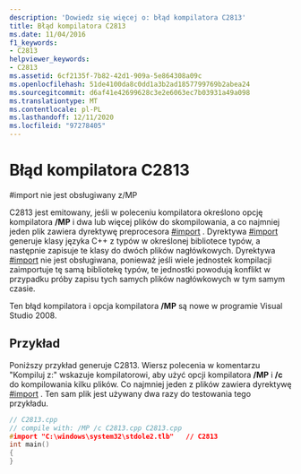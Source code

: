 ```yaml
---
description: 'Dowiedz się więcej o: błąd kompilatora C2813'
title: Błąd kompilatora C2813
ms.date: 11/04/2016
f1_keywords:
- C2813
helpviewer_keywords:
- C2813
ms.assetid: 6cf2135f-7b82-42d1-909a-5e864308a09c
ms.openlocfilehash: 51de4100da8c0dd1a3b2ad1857799769b2abea24
ms.sourcegitcommit: d6af41e42699628c3e2e6063ec7b03931a49a098
ms.translationtype: MT
ms.contentlocale: pl-PL
ms.lasthandoff: 12/11/2020
ms.locfileid: "97278405"
---
```

# <a name="compiler-error-c2813"></a>Błąd kompilatora C2813

\#import nie jest obsługiwany z/MP

C2813 jest emitowany, jeśli w poleceniu kompilatora określono opcję kompilatora **/MP** i dwa lub więcej plików do skompilowania, a co najmniej jeden plik zawiera dyrektywę preprocesora [#import](../../preprocessor/hash-import-directive-cpp.md) . Dyrektywa [#import](../../preprocessor/hash-import-directive-cpp.md) generuje klasy języka C++ z typów w określonej bibliotece typów, a następnie zapisuje te klasy do dwóch plików nagłówkowych. Dyrektywa [#import](../../preprocessor/hash-import-directive-cpp.md) nie jest obsługiwana, ponieważ jeśli wiele jednostek kompilacji zaimportuje tę samą bibliotekę typów, te jednostki powodują konflikt w przypadku próby zapisu tych samych plików nagłówkowych w tym samym czasie.

Ten błąd kompilatora i opcja kompilatora **/MP** są nowe w programie Visual Studio 2008.

## <a name="example"></a>Przykład

Poniższy przykład generuje C2813. Wiersz polecenia w komentarzu "Kompiluj z:" wskazuje kompilatorowi, aby użyć opcji kompilatora **/MP** i **/c** do kompilowania kilku plików. Co najmniej jeden z plików zawiera dyrektywę [#import](../../preprocessor/hash-import-directive-cpp.md) . Ten sam plik jest używany dwa razy do testowania tego przykładu.

```cpp
// C2813.cpp
// compile with: /MP /c C2813.cpp C2813.cpp
#import "C:\windows\system32\stdole2.tlb"   // C2813
int main()
{
}
```
